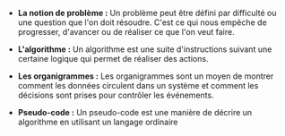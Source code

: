

- **La notion de problème :**  Un problème peut être défini par difficulté ou une question que l'on doit résoudre. C'est ce qui nous empêche de progresser, d'avancer ou de réaliser ce que l'on veut faire.

- **L'algorithme :** Un algorithme est une suite d'instructions suivant une certaine logique qui permet de réaliser des actions.

- **Les organigrammes :** Les organigrammes sont un moyen de montrer comment les données circulent dans un système et comment les décisions sont prises pour contrôler les événements.

- **Pseudo-code :** Un pseudo-code est une manière de décrire un algorithme en utilisant un langage ordinaire 